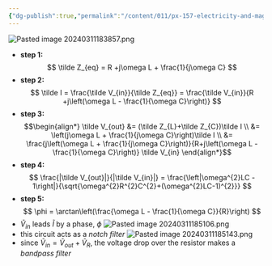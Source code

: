 ```yaml
---
{"dg-publish":true,"permalink":"/content/011/px-157-electricity-and-magnetism/px-157-e-ac-circuits/px-157-e4c-lrc-circuits-3/","noteIcon":"1","created":"2024-10-01T18:27:10.283+01:00","updated":"2024-11-26T20:11:27.892+00:00"}
---
```


![Pasted image 20240311183857.png](/img/user/pics/Pasted%20image%2020240311183857.png)
- **step 1:**
$$
\tilde Z_{eq} = R +j\omega L + \frac{1}{j\omega C}
$$
- **step 2:**
$$
\tilde I = \frac{\tilde V_{in}}{\tilde Z_{eq}} = \frac{\tilde V_{in}}{R +j\left(\omega L - \frac{1}{\omega C}\right)}
$$
- **step 3:**
$$\begin{align*}
	\tilde V_{out} &= (\tilde Z_{L}+\tilde Z_{C})\tilde I \\
	&= \left(j\omega L + \frac{1}{j\omega C}\right)\tilde I \\
	&= \frac{j\left(\omega L + \frac{1}{j\omega C}\right)}{R+j\left(\omega L - \frac{1}{\omega C}\right)} \tilde V_{in}
\end{align*}$$
- **step 4:**
$$
\frac{|\tilde V_{out}|}{|\tilde V_{in}|} = \frac{\left|\omega^{2}LC - 1\right|}{\sqrt{\omega^{2}R^{2}C^{2}+(\omega^{2}LC-1)^{2}}}
$$
- **step 5:**
$$
\phi = \arctan\left(\frac{\omega L - \frac{1}{\omega C}}{R}\right)
$$
- $\tilde V_{in}$ leads $\tilde I$ by a phase, $\phi$
![Pasted image 20240311185106.png](/img/user/pics/Pasted%20image%2020240311185106.png)
- this circuit acts as a *notch filter*
![Pasted image 20240311185143.png](/img/user/pics/Pasted%20image%2020240311185143.png)
- since $\tilde V_{in}= \tilde V_{out}+ \tilde V_{R}$, the voltage drop over the resistor makes a *bandpass filter*
